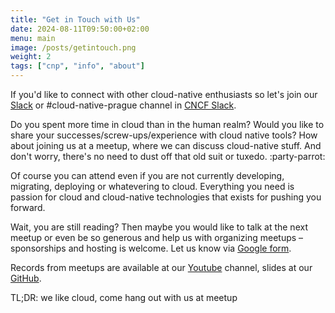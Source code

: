 ```yaml
---
title: "Get in Touch with Us"
date: 2024-08-11T09:50:00+02:00
menu: main
image: /posts/getintouch.png
weight: 2
tags: ["cnp", "info", "about"]
---
```


If you'd like to connect with other cloud-native enthusiasts so let's join our <a href="https://slack.cloudnativeprague.cz/">Slack</a> or #cloud-native-prague channel in <a href="https://cloud-native.slack.com/">CNCF Slack</a>.

Do you spent more time in cloud than in the human realm? Would you like to share your successes/screw-ups/experience with cloud native tools? How about joining us at a meetup, where we can discuss cloud-native stuff. And don't worry, there's no need to dust off that old suit or tuxedo. :party-parrot:

Of course you can attend even if you are not currently developing, migrating, deploying or whatevering to cloud. Everything you need is passion for cloud and cloud-native technologies that exists for pushing you forward.

Wait, you are still reading? Then maybe you would like to talk at the next meetup or even be so generous and help us with organizing meetups – sponsorships and hosting is welcome. Let us know via <a href="https://involvement.cloudnativeprague.cz/">Google form</a>.

Records from meetups are available at our <a href="https://records.cloudnativeprague.cz/">Youtube</a> channel, slides at our <a href="https://slides.cloudnativeprague.cz/">GitHub</a>.

TL;DR: we like cloud, come hang out with us at meetup